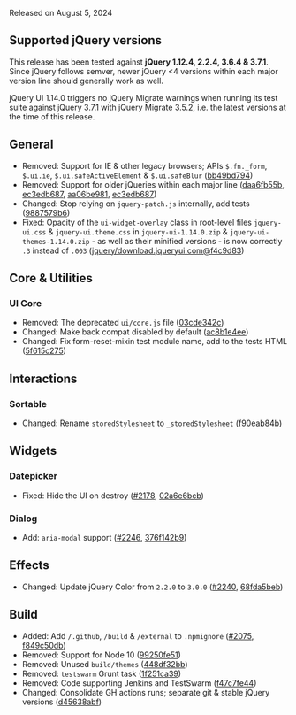 <script>{
	"title": "jQuery UI 1.14.0 Changelog"
}</script>

Released on August 5, 2024

## Supported jQuery versions

This release has been tested against **jQuery 1.12.4, 2.2.4, 3.6.4 & 3.7.1**. Since jQuery follows semver, newer jQuery <4 versions within each major version line should generally work as well.

jQuery UI 1.14.0 triggers no jQuery Migrate warnings when running its test suite against jQuery 3.7.1 with jQuery Migrate 3.5.2, i.e. the latest versions at the time of this release.

## General

* Removed: Support for IE & other legacy browsers; APIs `$.fn._form`, `$.ui.ie`, `$.ui.safeActiveElement` & `$.ui.safeBlur` ([bb49bd794](https://github.com/jquery/jquery-ui/commit/bb49bd794bc8ea4238162725b518fb46234f3cf9))
* Removed: Support for older jQueries within each major line ([daa6fb55b](https://github.com/jquery/jquery-ui/commit/daa6fb55b35065c49c0ffc879c94627bbf85404c), [ec3edb687](https://github.com/jquery/jquery-ui/commit/ec3edb687609af9677317dfd2ec80a5bec7b35c5), [aa06be981](https://github.com/jquery/jquery-ui/commit/aa06be9813abeea148738ed3bae0ec638a535545), [ec3edb687](https://github.com/jquery/jquery-ui/commit/ec3edb687609af9677317dfd2ec80a5bec7b35c5))
* Changed: Stop relying on `jquery-patch.js` internally, add tests ([9887579b6](https://github.com/jquery/jquery-ui/commit/9887579b61972647f1478e64c5d7987f9d9cb039))
* Fixed: Opacity of the `ui-widget-overlay` class in root-level files `jquery-ui.css` & `jquery-ui.theme.css` in `jquery-ui-1.14.0.zip` & `jquery-ui-themes-1.14.0.zip` - as well as their minified versions - is now correctly `.3` instead of `.003` ([jquery/download.jqueryui.com@f4c9d83](https://github.com/jquery/download.jqueryui.com/commit/f4c9d8311a181e08bd02b6530e51cb400484794c))

## Core &amp; Utilities

### UI Core

* Removed: The deprecated `ui/core.js` file ([03cde342c](https://github.com/jquery/jquery-ui/commit/03cde342cd360793a2439fa8dc93e441bbf73333))
* Changed: Make back compat disabled by default ([ac8b1e4ee](https://github.com/jquery/jquery-ui/commit/ac8b1e4eee8682e6825730c4823036a90031edad))
* Changed: Fix form-reset-mixin test module name, add to the tests HTML ([5f615c275](https://github.com/jquery/jquery-ui/commit/5f615c275d2c88305dd0733a12de3915a7c501af))

## Interactions

### Sortable

* Changed: Rename `storedStylesheet` to `_storedStylesheet` ([f90eab84b](https://github.com/jquery/jquery-ui/commit/f90eab84b5e9a65ce62f18106e3db0ee316913f6))

## Widgets

### Datepicker

* Fixed: Hide the UI on destroy ([#2178](https://github.com/jquery/jquery-ui/issues/2178), [02a6e6bcb](https://github.com/jquery/jquery-ui/commit/02a6e6bcb004696b21324ef14c07374a56d7cd02))

### Dialog

* Add: `aria-modal` support ([#2246](https://github.com/jquery/jquery-ui/issues/2246), [376f142b9](https://github.com/jquery/jquery-ui/commit/376f142b9de42241a20efa9c89644ff5425da174))

## Effects

* Changed: Update jQuery Color from `2.2.0` to `3.0.0` ([#2240](https://github.com/jquery/jquery-ui/issues/2240), [68fda5beb](https://github.com/jquery/jquery-ui/commit/68fda5beb2035faa1e30f26722417206705f3746))

## Build

* Added: Add `/.github`, `/build` & `/external` to `.npmignore` ([#2075](https://github.com/jquery/jquery-ui/issues/2075), [f849c50db](https://github.com/jquery/jquery-ui/commit/f849c50db11039c01e299b56c4f65dc6bd1e5fc0))
* Removed: Support for Node 10 ([99250fe51](https://github.com/jquery/jquery-ui/commit/99250fe517bf70a8d190b4a32a6633e4776e87fe))
* Removed: Unused `build/themes` ([448df32bb](https://github.com/jquery/jquery-ui/commit/448df32bb1fd468fc367fe82555b484a1405d554))
* Removed: `testswarm` Grunt task ([1f251ca39](https://github.com/jquery/jquery-ui/commit/1f251ca399ec01c75d24293e49ac767938a547e2))
* Removed: Code supporting Jenkins and TestSwarm ([f47c7fe44](https://github.com/jquery/jquery-ui/commit/f47c7fe44d41d6af9b6f00c7201d991b01b93035))
* Changed: Consolidate GH actions runs; separate git & stable jQuery versions ([d45638abf](https://github.com/jquery/jquery-ui/commit/d45638abfacbe58a134fd301e163420f742e8fba))
